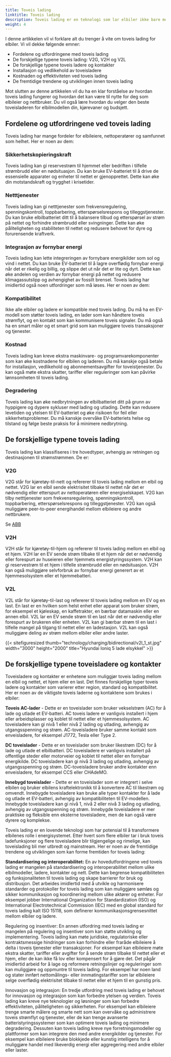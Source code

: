 ```yaml
---
title: Toveis lading
linktitle: Toveis lading
description: Toveis lading er en teknologi som lar elbiler ikke bare motta strøm fra nettet eller en ladestasjon, men også sende den tilbake til nettet eller et hjem. På denne måten kan elbiler fungere som reservestrømkilder, nettstabilisatorer eller fornybare energiintegratorer.
weight: 4
---
```

<!-- markdownlint-disable MD033 -->
I denne artikkelen vil vi forklare alt du trenger å vite om toveis lading for elbiler. Vi vil dekke følgende emner:

- Fordelene og utfordringene med toveis lading
- De forskjellige typene toveis lading: V2G, V2H og V2L
- De forskjellige typene toveis ladere og kontakter
- Installasjon og vedlikehold av toveisladere
- Kostnaden og effektiviteten ved toveis lading
- De fremtidige trendene og utviklingen innen toveis lading

Mot slutten av denne artikkelen vil du ha en klar forståelse av hvordan toveis lading fungerer og hvordan det kan være til nytte for deg som elbileier og nettbruker. Du vil også lære hvordan du velger den beste toveisladeren for elbilmodellen din, kjørevaner og budsjett.

## Fordelene og utfordringene ved toveis lading

Toveis lading har mange fordeler for elbileiere, nettoperatører og samfunnet som helhet. Her er noen av dem:

### Sikkerhetskopieringskraft

Toveis lading kan gi reservestrøm til hjemmet eller bedriften i tilfelle strømbrudd eller en nødsituasjon. Du kan bruke EV-batteriet til å drive de essensielle apparater og enheter til nettet er gjenopprettet. Dette kan øke din motstandskraft og trygghet i krisetider.

### Netttjenester

Toveis lading kan gi netttjenester som frekvensregulering, spenningskontroll, toppbarbering, etterspørselsrespons og tilleggstjenester. Du kan bruke elbilbatteriet ditt til å balansere tilbud og etterspørsel av strøm på nettet og forhindre strømbrudd eller svingninger. Dette kan øke påliteligheten og stabiliteten til nettet og redusere behovet for dyre og forurensende kraftverk.

### Integrasjon av fornybar energi

Toveis lading kan lette integreringen av fornybare energikilder som sol og vind i nettet. Du kan bruke EV-batteriet til å lagre overflødig fornybar energi når det er rikelig og billig, og slippe det ut når det er lite og dyrt. Dette kan øke andelen og verdien av fornybar energi på nettet og redusere klimagassutslipp og avhengighet av fossilt brensel.
Toveis lading har imidlertid også noen utfordringer som må løses. Her er noen av dem:

### Kompatibilitet

Ikke alle elbiler og ladere er kompatible med toveis lading. Du må ha en EV-modell som støtter toveis lading, en lader som kan håndtere toveis strømflyt, og en kontakt som kan kommunisere toveis signaler. Du må også ha en smart måler og et smart grid som kan muliggjøre toveis transaksjoner og tjenester.

### Kostnad

Toveis lading kan kreve ekstra maskinvare- og programvarekomponenter som kan øke kostnadene for elbilen og laderen. Du må kanskje også betale for installasjon, vedlikehold og abonnementsavgifter for toveistjenester. Du kan også møte ekstra skatter, tariffer eller reguleringer som kan påvirke lønnsomheten til toveis lading.

### Degradering

Toveis lading kan øke nedbrytningen av elbilbatteriet ditt på grunn av hyppigere og dypere sykluser med lading og utlading. Dette kan redusere levetiden og ytelsen til EV-batteriet og øke risikoen for feil eller sikkerhetsproblemer. Du må kanskje overvåke EV-batteriets helse og tilstand og følge beste praksis for å minimere nedbrytning.

## De forskjellige typene toveis lading

Toveis lading kan klassifiseres i tre hovedtyper, avhengig av retningen og destinasjonen til strømstrømmen. De er:

### V2G

V2G står for kjøretøy-til-nett og refererer til toveis lading mellom en elbil og nettet. V2G lar en elbil sende elektrisitet tilbake til nettet når det er nødvendig eller etterspurt av nettoperatøren eller energiselskapet. V2G kan tilby netttjenester som frekvensregulering, spenningskontroll, toppbarbering, etterspørselsrespons og tilleggstjenester. V2G kan også muliggjøre peer-to-peer energihandel mellom elbileiere og andre nettbrukere.

Se [ABB](https://new.abb.com/ev-charging/abb-s-vehicle-to-grid-technology)

### V2H

V2H står for kjøretøy-til-hjem og refererer til toveis lading mellom en elbil og et hjem. V2H lar en EV sende strøm tilbake til et hjem når det er nødvendig eller forespurt av huseieren eller hjemmets energistyringssystem. V2H kan gi reservestrøm til et hjem i tilfelle strømbrudd eller en nødsituasjon. V2H kan også muliggjøre selvforbruk av fornybar energi generert av et hjemmesolsystem eller et hjemmebatteri.

### V2L

V2L står for kjøretøy-til-last og refererer til toveis lading mellom en EV og en last. En last er en hvilken som helst enhet eller apparat som bruker strøm, for eksempel et kjøleskap, en kaffetrakter, en bærbar datamaskin eller en annen elbil. V2L lar en EV sende strøm til en last når det er nødvendig eller forespurt av brukeren eller enheten. V2L kan gi bærbar strøm til en last i tilfelle mangel på tilgang til nettet eller en ladestasjon. V2L kan også muliggjøre deling av strøm mellom elbiler eller andre laster.

{{< sitefiguresized thumb="technology/charging/bidirectional/v2l_1_st.jpg" width="3000" height="2000" title="Hyundai Ioniq 5 lade elsykkel" >}}

## De forskjellige typene toveisladere og kontakter

Toveisladere og kontakter er enhetene som muliggjør toveis lading mellom en elbil og nettet, et hjem eller en last. Det finnes forskjellige typer toveis ladere og kontakter som varierer etter region, standard og kompatibilitet. Her er noen av de viktigste toveis laderne og kontaktene som brukes i elbiler:

**Toveis AC-lader** - Dette er en toveislader som bruker vekselstrøm (AC) for å lade og utlade et EV-batteri. AC toveis ladere er vanligvis installert i hjem eller arbeidsplasser og koblet til nettet eller et hjemmesolsystem. AC toveisladere kan gi nivå 1 eller nivå 2 lading og utlading, avhengig av utgangsspenning og strøm. AC-toveisladere bruker samme kontakt som enveisladere, for eksempel J1772, Tesla eller Type 2.

**DC toveislader** - Dette er en toveislader som bruker likestrøm (DC) for å lade og utlade et elbilbatteri. DC toveisladere er vanligvis installert på offentlige steder eller motorveier og koblet til nettet eller en fornybar energikilde. DC toveisladere kan gi nivå 3 lading og utlading, avhengig av utgangsspenning og strøm. DC-toveisladere bruker andre kontakter enn enveisladere, for eksempel CCS eller CHAdeMO.

**Innebygd toveislader** - Dette er en toveislader som er integrert i selve elbilen og bruker elbilens kraftelektronikk til å konvertere AC til likestrøm og omvendt. Innebygde toveisladere kan bruke alle typer kontakter for å lade og utlade et EV-batteri, avhengig av kompatibiliteten til EV-modellen. Innebygde toveisladere kan gi nivå 1, nivå 2 eller nivå 3 lading og utlading, avhengig av utgangsspenning og strøm. Innebygde toveisladere er mer praktiske og fleksible enn eksterne toveisladere, men de kan også være dyrere og komplekse.

Toveis lading er en lovende teknologi som har potensial til å transformere elbilenes rolle i energisystemet. Etter hvert som flere elbiler tar i bruk toveis ladefunksjoner og flere toveisladere blir tilgjengelige og rimelige, kan toveislading bli mer utbredt og mainstream. Her er noen av de fremtidige trendene og utviklingen som kan forme fremtiden for toveis lading:

**Standardisering og interoperabilitet:** En av hovedutfordringene ved toveis lading er mangelen på standardisering og interoperabilitet mellom ulike elbilmodeller, ladere, kontakter og nett. Dette kan begrense kompatibiliteten og funksjonaliteten til toveis lading og skape barrierer for bruk og distribusjon. Det arbeides imidlertid med å utvikle og harmonisere standarder og protokoller for toveis lading som kan muliggjøre sømløs og sikker kommunikasjon og koordinering mellom ulike aktører og enheter. For eksempel jobber International Organization for Standardization (ISO) og International Electrotechnical Commission (IEC) med en global standard for toveis lading kalt ISO 15118, som definerer kommunikasjonsgrensesnittet mellom elbiler og ladere.

Regulering og insentiver: En annen utfordring med toveis lading er mangelen på regulering og insentiver som kan støtte utvikling og implementering. Toveis lading kan møte juridiske, regulatoriske eller kontraktsmessige hindringer som kan forhindre eller fraråde elbileiere å delta i toveis tjenester eller transaksjoner. For eksempel kan elbileiere møte ekstra skatter, tariffer eller avgifter for å sende strøm tilbake til nettet eller et hjem, eller de kan ikke få lov eller kompensert for å gjøre det. Det pågår imidlertid arbeid for å lage og reformere retningslinjer og reguleringer som kan muliggjøre og oppmuntre til toveis lading. For eksempel har noen land og stater innført nettomålings- eller innmatingstariffer som lar elbileiere selge overflødig elektrisitet tilbake til nettet eller et hjem til en gunstig pris.

Innovasjon og integrasjon: En tredje utfordring med toveis lading er behovet for innovasjon og integrasjon som kan forbedre ytelsen og verdien. Toveis lading kan kreve nye teknologier og løsninger som kan forbedre effektiviteten, påliteligheten og sikkerheten. For eksempel kan elbileiere trenge smarte målere og smarte nett som kan overvåke og administrere toveis strømflyt og tjenester, eller de kan trenge avanserte batteristyringssystemer som kan optimere toveis lading og minimere degradering. Dessuten kan toveis lading kreve nye forretningsmodeller og plattformer som kan integrere den med andre energikilder og tjenester. For eksempel kan elbileiere bruke blokkjede eller kunstig intelligens for å muliggjøre handel med likeverdig energi eller aggregering med andre elbiler eller laster.